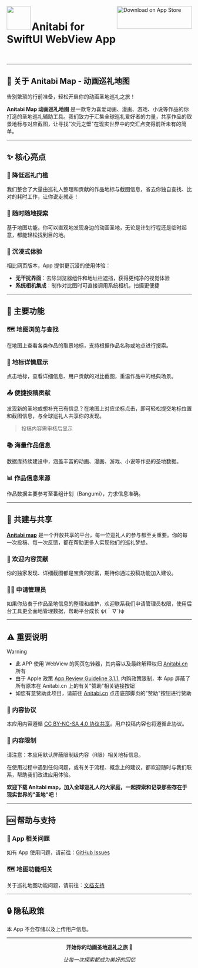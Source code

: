 <img src="https://github.com/user-attachments/assets/5bef883c-1ce2-4bea-ac16-41258fe8f24c" align="left" width="65">

<a href="https://apps.apple.com/us/app/anitabi/id6745898838">
  <img src="https://toolbox.marketingtools.apple.com/api/v2/badges/download-on-the-app-store/black/ja-jp?releaseDate=1742083200" alt="Download on App Store" align="right" style="width: 204px; height: 62px; vertical-align: middle; object-fit: contain;" />
</a>

# Anitabi for SwiftUI WebView App

<br clear="both">

---

## 📍 关于 Anitabi Map - 动画巡礼地图

告别繁琐的行前准备，轻松开启你的动画圣地巡礼之旅！

**Anitabi Map 动画巡礼地图** 是一款专为喜爱动画、漫画、游戏、小说等作品的你打造的圣地巡礼辅助工具。我们致力于汇集全球巡礼爱好者的力量，共享作品的取景地标与对应截图，让寻找"次元之壁"在现实世界中的交汇点变得前所未有的简单。

---

## ✨ 核心亮点

### 🚀 降低巡礼门槛
我们整合了大量由巡礼人整理和贡献的作品地标与截图信息，省去你独自查找、比对的耗时工作，让你说走就走！

### 📱 随时随地探索
基于地图功能，你可以直观地发现身边的动画圣地，无论是计划行程还是临时起意，都能轻松找到目的地。

### 🎯 沉浸式体验
相比网页版本，App 提供更沉浸的使用体验：
- **无干扰界面**：去除浏览器组件和地址栏遮挡，获得更纯净的视觉体验
- **系统相机集成**：制作对比图时可直接调用系统相机，拍摄更便捷

---

## 🎯 主要功能

### 🗺️ 地图浏览与查找
在地图上查看各类作品的取景地标，支持根据作品名称或地点进行搜索。

### 📖 地标详情展示
点击地标，查看详细信息、用户贡献的对比截图，重温作品中的经典场景。

### 📤 便捷投稿贡献
发现新的圣地或想补充已有信息？在地图上对应坐标点击，即可轻松提交地标位置和截图信息，与全球巡礼人共享你的发现。
> 投稿内容需审核后显示

### 📚 海量作品信息
数据库持续建设中，涵盖丰富的动画、漫画、游戏、小说等作品的圣地数据。

### 📊 作品信息来源
作品数据主要参考至番组计划（Bangumi），力求信息准确。

---

## 🤝 共建与共享

[**Anitabi map**](https://anitabi.cn/) 是一个开放共享的平台，每一位巡礼人的参与都至关重要。你的每一次投稿、每一次反馈，都在帮助更多人实现他们的巡礼梦想。

### 📝 欢迎内容贡献
你的独家发现、详细截图都是宝贵的财富，期待你通过投稿功能加入建设。

### 👨‍💼 申请管理员
如果你热衷于作品圣地信息的整理和维护，欢迎联系我们申请管理员权限，使用后台工具更全面地管理数据，帮助平台成长 ψ(｀∇´)ψ

---

## ⚠️ 重要说明

> [!WARNING]
> 
> - 此 APP 使用 WebView 的网页包转器，其内容以及最终解释权归 [Anitabi.cn](https://anitabi.cn/) 所有
> - 由于 Apple 政策 [App Review Guideline 3.1.1.](https://developer.apple.com/app-store/review/guidelines/#in-app-purchase) 内购政策限制，本 App 屏蔽了所有原本在 Anitabi.cn 上的有关"赞助"相关链接按钮
> - 如您有意赞助此项目，请前往 [Anitabi.cn](https://anitabi.cn/) 点击底部脚页的"赞助"按钮进行赞助

### 📜 内容协议
本应用内容遵循 [CC BY-NC-SA 4.0 协议共享](https://creativecommons.org/licenses/by-nc-sa/4.0/deed.zh-hans)。用户投稿内容也将遵循此协议。

### 🔞 内容限制
请注意：本应用默认屏蔽限制级内容（R限）相关地标信息。

在使用过程中遇到任何问题，或有关于流程、概念上的建议，都欢迎随时与我们联系，帮助我们改进应用体验。

**欢迎下载 Anitabi map，加入全球巡礼人的大家庭，一起探索和记录那些存在于现实世界的"圣地"吧！**

---

## 🆘 帮助与支持

### 📱 App 相关问题
如有 App 使用问题，请前往：[GitHub Issues](https://github.com/anitabi/anitabi-swift-app/issues)

### 🗺️ 地图功能相关
关于巡礼地图功能问题，请前往：[文档支持](https://github.com/anitabi/anitabi.cn-document/issues)

---

## 🔒 隐私政策

本 App 不会存储以及上传用户信息。

---

<div align="center">
  <p><strong>开始你的动画圣地巡礼之旅 🌟</strong></p>
  <p><em>让每一次探索都成为美好的回忆</em></p>
</div>
